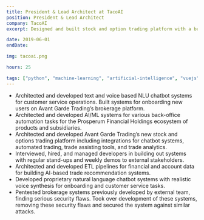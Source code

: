 ```yaml
---
title: President & Lead Architect at TacoAI
position: President & Lead Architect
company: TacoAI
excerpt: Designed and built stock and option trading platform with a built in voice-assistant and AI for back-office automation. 

date: 2019-06-01
endDate:

img: tacoai.png

hours: 25

tags: ["python", "machine-learning", "artificial-intelligence", "vuejs", "full-stack", "c#", "terraform", "docker", "serverless", "aws-lambda", "aws-elasticache", "fix-protocol", "bash", "aws", "azure", "chatbots", "ms-bot-framework", "NLU", "nlp", "vue", "fastapi", "aiohttp", "javascript", "fintech"]
---
```

- Architected and developed text and voice based NLU chatbot systems for customer service operations. Built systems for onboarding new users on Avant Garde Trading’s brokerage platform.
- Architected and developed AI/ML systems for various back-office automation tasks for the Prosperum Financial Holdings ecosystem of products and subsidiaries.
- Architected and developed Avant Garde Trading’s new stock and options trading platform including integrations for chatbot systems, automated trading, trade assisting tools, and trade analytics.
- Interviewed, hired, and managed developers in building out systems with regular stand-ups and weekly demos to external stakeholders.
- Architected and developed ETL pipelines for financial and account data for building AI-based trade recommendation systems.
- Developed proprietary natural language chatbot systems with realistic voice synthesis for onboarding and customer service tasks.
- Pentested brokerage systems previously developed by external team, finding serious security flaws. Took over development of these systems, removing these security flaws and secured the system against similar attacks.
